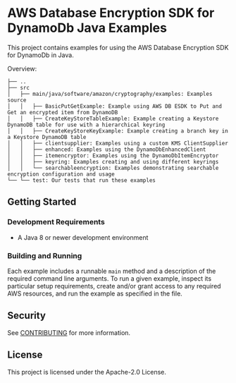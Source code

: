 # AWS Database Encryption SDK for DynamoDb Java Examples

This project contains examples for using the AWS Database Encryption SDK for DynamoDb in Java.

Overview:

```
├── ..
├── src
│   ├── main/java/software/amazon/cryptography/examples: Examples source
│   │   ├── BasicPutGetExample: Example using AWS DB ESDK to Put and Get an encrypted item from DynamoDB
│   │   ├── CreateKeyStoreTableExample: Example creating a Keystore DynamoDB table for use with a hierarchical keyring
│   │   ├── CreateKeyStoreKeyExample: Example creating a branch key in a Keystore DynamoDB table
│   │   ├── clientsupplier: Examples using a custom KMS ClientSupplier
│   │   ├── enhanced: Examples using the DynamoDbEnhancedClient
│   │   ├── itemencryptor: Examples using the DynamoDbItemEncryptor
│   │   ├── keyring: Examples creating and using different keyrings
│   │   └── searchableencryption: Examples demonstrating searchable encryption configuration and usage
└── └── test: Our tests that run these examples
```

## Getting Started

### Development Requirements

- A Java 8 or newer development environment

### Building and Running

Each example includes a runnable `main` method
and a description of the required command line arguments.
To run a given example, inspect its particular setup requirements,
create and/or grant access to any required AWS resources,
and run the example as specified in the file.

## Security

See [CONTRIBUTING](CONTRIBUTING.md#security-issue-notifications) for more information.

## License

This project is licensed under the Apache-2.0 License.
